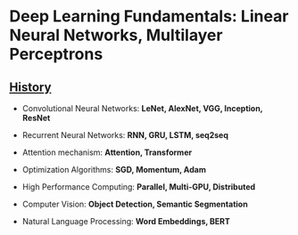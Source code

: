 # Deep Learning Fundamentals: Linear Neural Networks, Multilayer Perceptrons

## [History](https://github.com/JuJu-Ren/Machine-Learning-Study/blob/main/files/history.MD)
* Convolutional Neural Networks: **LeNet, AlexNet, VGG, Inception, ResNet**

*  Recurrent Neural Networks: **RNN, GRU, LSTM, seq2seq**

* Attention mechanism: **Attention, Transformer**

* Optimization Algorithms: **SGD, Momentum, Adam**

* High Performance Computing: **Parallel, Multi-GPU, Distributed**

* Computer Vision: **Object Detection, Semantic Segmentation**

* Natural Language Processing: **Word Embeddings, BERT**
